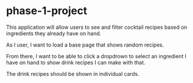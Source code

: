 # phase-1-project

This application will allow users to see and filter cocktail recipes based on ingredients they already have on hand. 

As I user, I want to load a base page that shows random recipes. 

From there, I want to be able to click a dropdrown to select an ingredient I have on hand to show drink recipes I can make with that.

The drink recipes should be shown in individual cards.